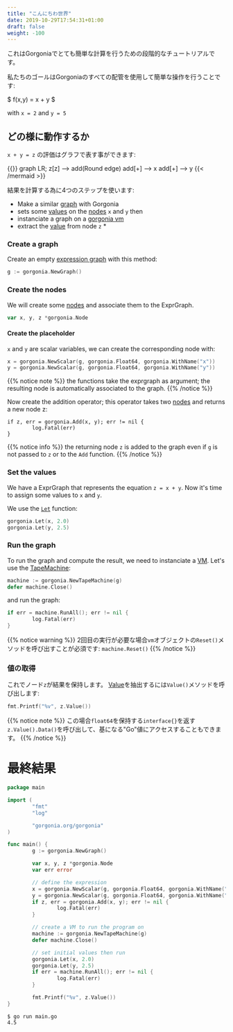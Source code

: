 ```yaml
---
title: "こんにちわ世界"
date: 2019-10-29T17:54:31+01:00
draft: false
weight: -100
---
```


これはGorgoniaでとても簡単な計算を行うための段階的なチュートリアルです。

私たちのゴールはGorgoniaのすべての配管を使用して簡単な操作を行うことです:

$ f(x,y) = x + y $

with  `x = 2` and `y = 5`

## どの様に動作するか

`x + y = z` の評価はグラフで表す事ができます:

{{<mermaid align="left">}}
graph LR;
    z[z] --> add(Round edge)
    add[+] --> x
    add[+] --> y
{{< /mermaid >}}

結果を計算する為に4つのステップを使います:

* Make a similar [graph](/reference/exprgraph) with Gorgonia
* sets some [values](/reference/value) on the [nodes](/reference/node) `x` and `y` then
* instanciate a graph on a [gorgonia vm](/reference/vm)
* extract the [value](/reference/value) from node `z`
    *

### Create a graph

Create an empty [expression graph](/reference/exprgraph) with this method:

```go
g := gorgonia.NewGraph()
```

### Create the nodes

We will create some [nodes](/reference/node) and associate them to the ExprGraph.

```go
var x, y, z *gorgonia.Node
```

#### Create the placeholder
`x` and `y` are scalar variables, we can create the corresponding node with:

```go
x = gorgonia.NewScalar(g, gorgonia.Float64, gorgonia.WithName("x"))
y = gorgonia.NewScalar(g, gorgonia.Float64, gorgonia.WithName("y"))
```

{{% notice note %}}
the functions take the exprgraph as argument; the resulting node is automatically associated to the graph.
{{% /notice %}}


Now create the addition operator; this operator takes two [nodes](/reference/node) and returns a new node z:

```
if z, err = gorgonia.Add(x, y); err != nil {
        log.Fatal(err)
}
```

{{% notice info %}}
the returning node `z` is added to the graph even if `g` is not passed to `z` or to the `Add` function.
{{% /notice %}}


### Set the values

We have a ExprGraph that represents the equation `z = x + y`. Now it's time to assign some values to `x` and `y`.

We use the [`Let`](https://godoc.org/gorgonia.org/gorgonia#Let) function:

```go
gorgonia.Let(x, 2.0)
gorgonia.Let(y, 2.5)
```

### Run the graph

To run the graph and compute the result, we need to instanciate a [VM](/reference/vm).
Let's use the [TapeMachine](/reference/vm/tapemachine):

```go
machine := gorgonia.NewTapeMachine(g)
defer machine.Close()
```

and run the graph:

```go
if err = machine.RunAll(); err != nil {
        log.Fatal(err)
}
```

{{% notice warning %}}
2回目の実行が必要な場合`vm`オブジェクトの`Reset()`メソッドを呼び出すことが必須です:
` machine.Reset() `
{{% /notice %}}

### 値の取得

これでノード`z`が結果を保持します。
[Value](/reference/value)を抽出するには`Value()`メソッドを呼び出します:

```go
fmt.Printf("%v", z.Value())
```

{{% notice note %}}
この場合`float64`を保持する`interface{}`を返す`z.Value().Data()`を呼び出して、基になる"Go"値にアクセスすることもできます。
{{% /notice %}}

# 最終結果

```go
package main

import (
        "fmt"
        "log"

        "gorgonia.org/gorgonia"
)

func main() {
        g := gorgonia.NewGraph()

        var x, y, z *gorgonia.Node
        var err error

        // define the expression
        x = gorgonia.NewScalar(g, gorgonia.Float64, gorgonia.WithName("x"))
        y = gorgonia.NewScalar(g, gorgonia.Float64, gorgonia.WithName("y"))
        if z, err = gorgonia.Add(x, y); err != nil {
                log.Fatal(err)
        }

        // create a VM to run the program on
        machine := gorgonia.NewTapeMachine(g)
        defer machine.Close()

        // set initial values then run
        gorgonia.Let(x, 2.0)
        gorgonia.Let(y, 2.5)
        if err = machine.RunAll(); err != nil {
                log.Fatal(err)
        }

        fmt.Printf("%v", z.Value())
}
```

```shell
$ go run main.go
4.5
```
